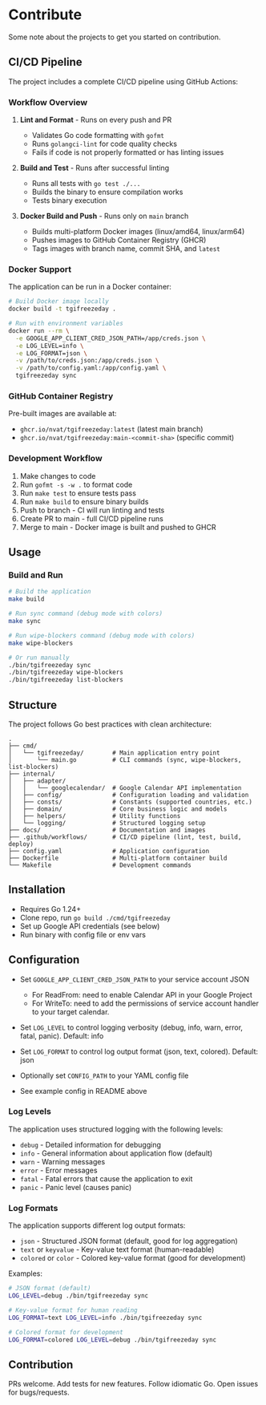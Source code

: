 # Contribute

Some note about the projects to get you started on contribution.

## CI/CD Pipeline

The project includes a complete CI/CD pipeline using GitHub Actions:

### Workflow Overview

1. **Lint and Format** - Runs on every push and PR
   - Validates Go code formatting with `gofmt`
   - Runs `golangci-lint` for code quality checks
   - Fails if code is not properly formatted or has linting issues

2. **Build and Test** - Runs after successful linting
   - Runs all tests with `go test ./...`
   - Builds the binary to ensure compilation works
   - Tests binary execution

3. **Docker Build and Push** - Runs only on `main` branch
   - Builds multi-platform Docker images (linux/amd64, linux/arm64)
   - Pushes images to GitHub Container Registry (GHCR)
   - Tags images with branch name, commit SHA, and `latest`

### Docker Support

The application can be run in a Docker container:

```bash
# Build Docker image locally
docker build -t tgifreezeday .

# Run with environment variables
docker run --rm \
  -e GOOGLE_APP_CLIENT_CRED_JSON_PATH=/app/creds.json \
  -e LOG_LEVEL=info \
  -e LOG_FORMAT=json \
  -v /path/to/creds.json:/app/creds.json \
  -v /path/to/config.yaml:/app/config.yaml \
  tgifreezeday sync
```

### GitHub Container Registry

Pre-built images are available at:
- `ghcr.io/nvat/tgifreezeday:latest` (latest main branch)
- `ghcr.io/nvat/tgifreezeday:main-<commit-sha>` (specific commit)

### Development Workflow

1. Make changes to code
2. Run `gofmt -s -w .` to format code
3. Run `make test` to ensure tests pass
4. Run `make build` to ensure binary builds
5. Push to branch - CI will run linting and tests
6. Create PR to main - full CI/CD pipeline runs
7. Merge to main - Docker image is built and pushed to GHCR

## Usage

### Build and Run

```bash
# Build the application
make build

# Run sync command (debug mode with colors)
make sync

# Run wipe-blockers command (debug mode with colors)
make wipe-blockers

# Or run manually
./bin/tgifreezeday sync
./bin/tgifreezeday wipe-blockers
./bin/tgifreezeday list-blockers
```

## Structure

The project follows Go best practices with clean architecture:

```
.
├── cmd/
│   └── tgifreezeday/        # Main application entry point
│       └── main.go          # CLI commands (sync, wipe-blockers, list-blockers)
├── internal/
│   ├── adapter/
│   │   └── googlecalendar/  # Google Calendar API implementation
│   ├── config/              # Configuration loading and validation
│   ├── consts/              # Constants (supported countries, etc.)
│   ├── domain/              # Core business logic and models
│   ├── helpers/             # Utility functions
│   └── logging/             # Structured logging setup
├── docs/                    # Documentation and images
├── .github/workflows/       # CI/CD pipeline (lint, test, build, deploy)
├── config.yaml              # Application configuration
├── Dockerfile               # Multi-platform container build
└── Makefile                 # Development commands
```

## Installation

- Requires Go 1.24+
- Clone repo, run `go build ./cmd/tgifreezeday`
- Set up Google API credentials (see below)
- Run binary with config file or env vars

## Configuration

- Set `GOOGLE_APP_CLIENT_CRED_JSON_PATH` to your service account JSON
  - For ReadFrom: need to enable Calendar API in your Google Project
  - For WriteTo: need to add the permissions of service account handler to your target calendar.

- Set `LOG_LEVEL` to control logging verbosity (debug, info, warn, error, fatal, panic). Default: info
- Set `LOG_FORMAT` to control log output format (json, text, colored). Default: json
- Optionally set `CONFIG_PATH` to your YAML config file
- See example config in README above

### Log Levels

The application uses structured logging with the following levels:
- `debug` - Detailed information for debugging
- `info` - General information about application flow (default)
- `warn` - Warning messages
- `error` - Error messages
- `fatal` - Fatal errors that cause the application to exit
- `panic` - Panic level (causes panic)

### Log Formats

The application supports different log output formats:
- `json` - Structured JSON format (default, good for log aggregation)
- `text` or `keyvalue` - Key-value text format (human-readable)
- `colored` or `color` - Colored key-value format (good for development)

Examples:
```bash
# JSON format (default)
LOG_LEVEL=debug ./bin/tgifreezeday sync

# Key-value format for human reading
LOG_FORMAT=text LOG_LEVEL=info ./bin/tgifreezeday sync

# Colored format for development
LOG_FORMAT=colored LOG_LEVEL=debug ./bin/tgifreezeday sync
```

## Contribution

PRs welcome. Add tests for new features. Follow idiomatic Go. Open issues for bugs/requests.